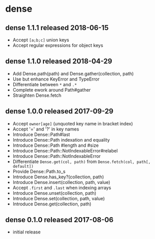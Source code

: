 
# dense


## dense 1.1.1  released 2018-06-15

* Accept `[a;b;c]` union keys
* Accept regular expressions for object keys


## dense 1.1.0  released 2018-04-29

* Add Dense.path(path) and Dense.gather(collection, path)
* Use but enhance KeyError and TypeError
* Differentiate between `*` and `.*`
* Complete ework around Path#gather
* Straighten Dense.fetch


## dense 1.0.0  released 2017-09-29

* Accept `owner[age]` (unquoted key name in bracket index)
* Accept '=' and '?' in key names
* Introduce Dense::Path#last
* Introduce Dense::Path indexation and equality
* Introduce Dense::Path #length and #size
* Introduce Dense::Path::NotIndexableError#relabel
* Introduce Dense::Path::NotIndexableError
* Differentiate `Dense.get(col, path)` from `Dense.fetch(col, path[, default])`
* Provide Dense::Path.to_s
* Introduce Dense.has_key?(collection, path)
* Introduce Dense.insert(collection, path, value)
* Accept `.first` and `.last` when indexing arrays
* Introduce Dense.unset(collection, path)
* Introduce Dense.set(collection, path, value)
* Introduce Dense.get(collection, path)


## dense 0.1.0  released 2017-08-06

* initial release

